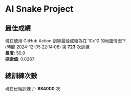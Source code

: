 
# AI Snake Project

## **最佳成績**











































































































































































































現在使用 GitHub Action 訓練最佳成績為在 10x10 的地圖情況下  
(時間 2024-12-05 22:14:08) 第 **723** 次訓練  
**長度**: 50.0  
**探索值**: 0.0267























































































































































































































































































































































































































## 總訓練次數
現在已經訓練了: **884000** 次
